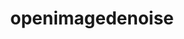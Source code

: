 ---
title: "openimagedenoise"
layout: cache
categories: [package, develop]
meta: {"compilers": ["gcc@11.1.0"], "num_specs": 16, "num_specs_by_stack": {"data-vis-sdk": 16, "root": 16}, "oss": ["ubuntu20.04"], "platforms": ["linux"], "stacks": ["data-vis-sdk", "root"], "targets": ["x86_64_v3"], "versions": ["1.4.3"]}
spec_details: [{"compiler": "gcc@11.1.0", "hash": "3j7xft2uiwqoodx5p7owuj2sih752dce", "os": "ubuntu20.04", "platform": "linux", "size": "-", "stacks": ["data-vis-sdk", "root"], "target": "x86_64_v3", "variants": ["build_system=cmake", "build_type=Release", "generator=make", "~ipo"], "versions": ["1.4.3"]}, {"compiler": "gcc@11.1.0", "hash": "dvic34tlorvj5wi333je4zzty6ecsqxd", "os": "ubuntu20.04", "platform": "linux", "size": "-", "stacks": ["data-vis-sdk", "root"], "target": "x86_64_v3", "variants": ["build_system=cmake", "build_type=Release", "generator=make", "~ipo"], "versions": ["1.4.3"]}, {"compiler": "gcc@11.1.0", "hash": "fk2unij6rbbuoxxopee2vybhlunkfkej", "os": "ubuntu20.04", "platform": "linux", "size": "-", "stacks": ["data-vis-sdk", "root"], "target": "x86_64_v3", "variants": ["build_system=cmake", "build_type=Release", "generator=make", "~ipo"], "versions": ["1.4.3"]}, {"compiler": "gcc@11.1.0", "hash": "gqr2lo563nntuu225ggbhlmx3ws2pz54", "os": "ubuntu20.04", "platform": "linux", "size": "-", "stacks": ["data-vis-sdk", "root"], "target": "x86_64_v3", "variants": ["build_system=cmake", "build_type=Release", "generator=make", "~ipo"], "versions": ["1.4.3"]}, {"compiler": "gcc@11.1.0", "hash": "jmecklwc3zdcyqy74cwmylqht2gj6qlm", "os": "ubuntu20.04", "platform": "linux", "size": "-", "stacks": ["data-vis-sdk", "root"], "target": "x86_64_v3", "variants": ["build_system=cmake", "build_type=Release", "generator=make", "~ipo"], "versions": ["1.4.3"]}, {"compiler": "gcc@11.1.0", "hash": "jsvfw56kjs2nkgfrvrf5fifzvaacgltv", "os": "ubuntu20.04", "platform": "linux", "size": "-", "stacks": ["data-vis-sdk", "root"], "target": "x86_64_v3", "variants": ["build_system=cmake", "build_type=Release", "generator=make", "~ipo"], "versions": ["1.4.3"]}, {"compiler": "gcc@11.1.0", "hash": "mhc6yu37na4li24nhtvde32yqhuz3ekd", "os": "ubuntu20.04", "platform": "linux", "size": "-", "stacks": ["data-vis-sdk", "root"], "target": "x86_64_v3", "variants": ["build_system=cmake", "build_type=Release", "generator=make", "~ipo"], "versions": ["1.4.3"]}, {"compiler": "gcc@11.1.0", "hash": "ohq4hk2zgxheovy6cje4i45f4iav22bp", "os": "ubuntu20.04", "platform": "linux", "size": "-", "stacks": ["data-vis-sdk", "root"], "target": "x86_64_v3", "variants": ["build_system=cmake", "build_type=Release", "generator=make", "~ipo"], "versions": ["1.4.3"]}, {"compiler": "gcc@11.1.0", "hash": "ouyhnbqgktz4jxmsahvfc45h6lw65owy", "os": "ubuntu20.04", "platform": "linux", "size": "-", "stacks": ["data-vis-sdk", "root"], "target": "x86_64_v3", "variants": ["build_system=cmake", "build_type=Release", "generator=make", "~ipo"], "versions": ["1.4.3"]}, {"compiler": "gcc@11.1.0", "hash": "p6wcq6jnwlels5yvt4m6a3xyppoptbqr", "os": "ubuntu20.04", "platform": "linux", "size": "-", "stacks": ["data-vis-sdk", "root"], "target": "x86_64_v3", "variants": ["build_system=cmake", "build_type=Release", "generator=make", "~ipo"], "versions": ["1.4.3"]}, {"compiler": "gcc@11.1.0", "hash": "phjdhfj2mndotzyjepgt44i5adahtrzd", "os": "ubuntu20.04", "platform": "linux", "size": "-", "stacks": ["data-vis-sdk", "root"], "target": "x86_64_v3", "variants": ["build_system=cmake", "build_type=Release", "generator=make", "~ipo"], "versions": ["1.4.3"]}, {"compiler": "gcc@11.1.0", "hash": "umwoixf2qmxw53rcomlvy37j5vqhem3h", "os": "ubuntu20.04", "platform": "linux", "size": "-", "stacks": ["data-vis-sdk", "root"], "target": "x86_64_v3", "variants": ["build_system=cmake", "build_type=Release", "generator=make", "~ipo"], "versions": ["1.4.3"]}, {"compiler": "gcc@11.1.0", "hash": "vbnwpwzo2io7qbtpjh5nfkexzct2pxn6", "os": "ubuntu20.04", "platform": "linux", "size": "-", "stacks": ["data-vis-sdk", "root"], "target": "x86_64_v3", "variants": ["build_system=cmake", "build_type=Release", "generator=make", "~ipo"], "versions": ["1.4.3"]}, {"compiler": "gcc@11.1.0", "hash": "vzev5qemzwc4t6jnayh76tvkbfks5vlr", "os": "ubuntu20.04", "platform": "linux", "size": "-", "stacks": ["data-vis-sdk", "root"], "target": "x86_64_v3", "variants": ["build_system=cmake", "build_type=Release", "generator=make", "~ipo"], "versions": ["1.4.3"]}, {"compiler": "gcc@11.1.0", "hash": "x62gc7kusvp76cspylxgbkz7f245uqp4", "os": "ubuntu20.04", "platform": "linux", "size": "-", "stacks": ["data-vis-sdk", "root"], "target": "x86_64_v3", "variants": ["build_system=cmake", "build_type=Release", "generator=make", "~ipo"], "versions": ["1.4.3"]}, {"compiler": "gcc@11.1.0", "hash": "yv7b453sahdljq2dsq33o677mw3zkb74", "os": "ubuntu20.04", "platform": "linux", "size": "-", "stacks": ["data-vis-sdk", "root"], "target": "x86_64_v3", "variants": ["build_system=cmake", "build_type=Release", "generator=make", "~ipo"], "versions": ["1.4.3"]}]
---